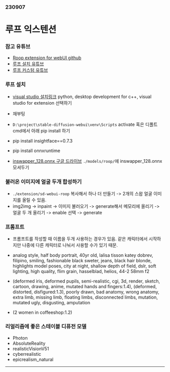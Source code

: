 ### 230907

# 루프 익스텐션

### 참고 유튜브

- [Roop extension for webUI github](https://github.com/s0md3v/sd-webui-roop)
- [루프 설치 유튜브](https://www.youtube.com/watch?v=WQsUeyzq-VA&t=82s)
- [루프 커스텀 유튜브](https://www.youtube.com/watch?v=bjGM_fwg9_c)

### 루프 설치

- [visual studio 설치링크](https://visualstudio.microsoft.com/downloads/) python, desktop development for c++, visual studio for extension 선택하기
- 재부팅
- `D:\project\stable-diffusion-webui\venv\Scripts` activate 혹은 디폴트 cmd에서 아래 pip install 하기
- pip install insightface==0.7.3
- pip install onnxruntime

- [inswapper_128.onnx 구글 드라이브](https://drive.google.com/file/d/1krOLgjW2tAPaqV-Bw4YALz0xT5zlb5HF/view) `./models/roop/`에 inswapper_128.onnx 모셔두기


### 불러온 이미지에 얼굴 두개 합성하기

- `./extension/sd-webui-roop` 복사해서 하나 더 만들기 -> 2개의 스왑 얼굴 이미지를 올릴 수 있음.
- img2img -> inpaint -> 이미지 불러오기 -> generate해서 메모리에 올리기 -> 얼굴 두 개 올리기 -> enable 선택 -> generate 

### 프롬프트 

- 프롬프트를 작성할 때 이름을 두개 사용하는 경우가 있음. 같은 캐릭터에서 시작하지만 나중에 다른 캐릭터로 나눠서 사용할 수가 있기 때문.

- analog style, half body portrait, 40yr old, lalisa tisson katey dobrev, filipino, smiling, fashionable black sweter, jeans, black hair blonde, highlights model poses, city at night, shallow depth of field, dslr, soft lighting, high quality, flim 
grain, hasselblad, helios, 44-2 58mm f2

- (deformed iris, deformed pupils, semi-realistic, cgi, 3d, render, sketch, cartoon, drawing, anime, mutated hands and fingers:1.4), (deformed, distorted, disfigured:1.3), poorly drawn, bad anatomy, wrong anatomy, extra limb, missing limb, floating limbs, disconnected limbs, mutation, mutated ugly, disgusting, amputation

- (2 women in coffeeshop:1.2)

### 리얼리즘에 좋은 스테이블 디퓨전 모델

- Photon
- AbsoluteReality
- realisticVisionV51
- cyberrealistic
- epicrealism_natural

---